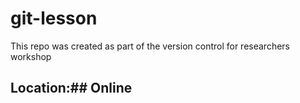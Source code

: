 # git-lesson

This repo was created as part of the version control for researchers workshop

## Location:## Online
